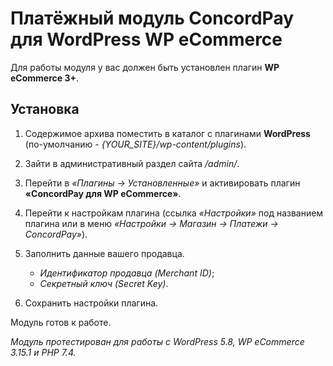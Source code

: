 # Платёжный модуль ConcordPay для WordPress WP eCommerce

Для работы модуля у вас должен быть установлен плагин **WP eCommerce 3+**.

## Установка

1. Содержимое архива поместить в каталог с плагинами **WordPress** (по-умолчанию - *{YOUR_SITE}/wp-content/plugins*).

2. Зайти в административный раздел сайта */admin/*.

3. Перейти в *«Плагины -> Установленные»* и активировать плагин **«ConcordPay для WP eCommerce»**.

4. Перейти к настройкам плагина (ссылка *«Настройки»* под названием плагина или в меню *«Настройки -> Магазин -> Платежи -> ConcordPay»*).

5. Заполнить данные вашего продавца.
   - *Идентификатор продавца (Merchant ID)*;
   - *Секретный ключ (Secret Key)*.

6. Сохранить настройки плагина.

Модуль готов к работе.

*Модуль протестирован для работы с WordPress 5.8, WP eCommerce 3.15.1 и PHP 7.4.*
